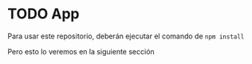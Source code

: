 # TODO App

Para usar este repositorio, deberán ejecutar el comando de ```npm install```

Pero esto lo veremos en la siguiente sección
